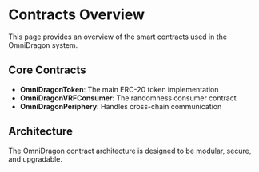 # Contracts Overview

This page provides an overview of the smart contracts used in the OmniDragon system.

## Core Contracts

- **OmniDragonToken**: The main ERC-20 token implementation
- **OmniDragonVRFConsumer**: The randomness consumer contract
- **OmniDragonPeriphery**: Handles cross-chain communication

## Architecture

The OmniDragon contract architecture is designed to be modular, secure, and upgradable. 